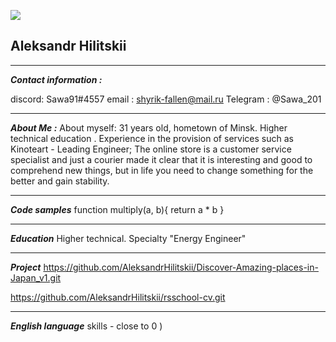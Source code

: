 ![](../rsschool-cv/img/Ours%20will%20take.png)  

## Aleksandr Hilitskii   
*** 
___Contact information :___

discord: Sawa91#4557
email : shyrik-fallen@mail.ru
Telegram : @Sawa_201
***
___About Me :___
 About myself: 31 years old, hometown of Minsk. Higher technical education . Experience in the provision of services such as Kinoteart - Leading Engineer; The online store is a customer service specialist and just a courier made it clear that it is interesting and good to comprehend new things, but in life you need to change something for the better and gain stability.
***
___Code samples___
 function multiply(a, b){
 return  a * b
}
***
 ___Education___ 
 Higher technical. Specialty "Energy Engineer"
***
 ___Project___
 https://github.com/AleksandrHilitskii/Discover-Amazing-places-in-Japan_v1.git

 https://github.com/AleksandrHilitskii/rsschool-cv.git
***
 ___English language___ 
 skills - close to 0 )
